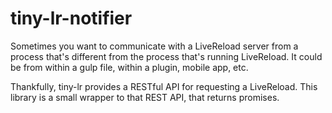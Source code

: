 # tiny-lr-notifier

Sometimes you want to communicate with a LiveReload server from a process that's different from the process that's running LiveReload. It could be from within a gulp file, within a plugin, mobile app, etc.

Thankfully, tiny-lr provides a RESTful API for requesting a LiveReload. This library is a small wrapper to that REST API, that returns promises.